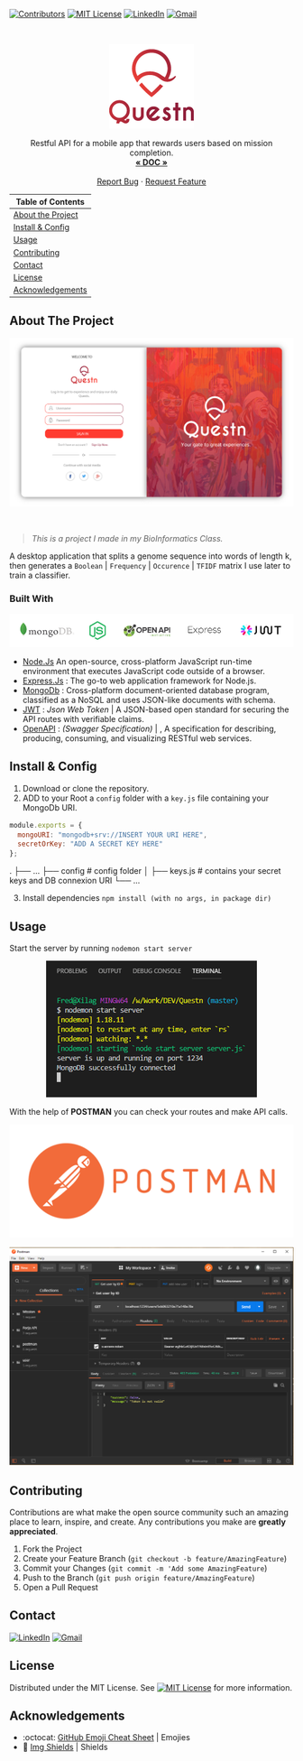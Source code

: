 <!-- PROJECT SHIELDS -->

[![Contributors][contributors-shield]](https://github.com/10Fred10/Questn/graphs/contributors)
[![MIT License][license-shield]][license-url]
[![LinkedIn][linkedin-shield]][linkedin-url]
[![Gmail][gmail-shield]][gmail-url]

<!-- PROJECT LOGO -->
<br />
<p align="center">
  <a href="https://github.com/10Fred10/Questn">
    <img src="https://raw.githubusercontent.com/10Fred10/Questn/master/readme-assets/questn-logo.png" alt="Logo">
  </a>

  <p align="center">
    Restful API for a mobile app that rewards users based on mission completion.
    <br />
    <a href="https://app.swaggerhub.com/apis/Questn/Questn/1.0.0#/" target="_blank"><strong>« DOC »</strong></a>
    <br />
    <br />
    <a href="https://github.com/10Fred10/Questn/issues" target="_blank">Report Bug</a>
    ·
    <a href="https://github.com/10Fred10/Questn/pulls" target="_blank">Request Feature</a>
  </p>
</p>

<!-- TABLE OF CONTENTS -->

| Table of Contents                       |
| --------------------------------------- |
| [About the Project](#about-the-project) |
| [Install & Config](#Install-&-Config)   |
| [Usage](#usage)                         |
| [Contributing](#Contributing)           |
| [Contact](#contact)                     |
| [License](#License)                     |
| [Acknowledgements](#acknowledgements)   |

<!-- ABOUT THE PROJECT -->

## About The Project

<p align="center">
  <img  src="https://raw.githubusercontent.com/10Fred10/Questn/master/readme-assets/questn-welcome.png">
</p>
<br>

> _This is a project I made in my BioInformatics Class._

A desktop application that splits a genome sequence into words of length k, then generates a `Boolean` | `Frequency` | `Occurence` | `TFIDF` matrix I use later to train a classifier.

### Built With

<p align="center">
  <img  src="https://raw.githubusercontent.com/10Fred10/Questn/master/readme-assets/used.png">
</p>

- [Node.Js](https://nodejs.org/) An open-source, cross-platform JavaScript run-time environment that executes JavaScript code outside of a browser.
- [Express.Js](https://expressjs.com/) : The go-to web application framework for Node.js.
- [MongoDb](https://www.mongodb.com/) : Cross-platform document-oriented database program, classified as a NoSQL and uses JSON-like documents with schema.
- [JWT](https://jwt.io/) : _Json Web Token_ | A JSON-based open standard for securing the API routes with verifiable claims.
- [OpenAPI](https://swagger.io) : _(Swagger Specification)_ | , A specification for describing, producing, consuming, and visualizing RESTful web services.

<!-- GETTING STARTED -->

## Install & Config

1. Download or clone the repository.
2. ADD to your Root a `config` folder with a `key.js` file containing your MongoDb URI.

```javascript
module.exports = {
  mongoURI: "mongodb+srv://INSERT YOUR URI HERE",
  secretOrKey: "ADD A SECRET KEY HERE"
};
```

.
├── ...
├── config # config folder
│ ├── keys.js # contains your secret keys and DB connexion URI
└── ...

3.  Install dependencies `npm install (with no args, in package dir)`

<!-- USAGE EXAMPLES -->

## Usage

Start the server by running `nodemon start server`

<p align="center">
  <img  src="https://raw.githubusercontent.com/10Fred10/Questn/master/readme-assets/start-server.png">
</p>

With the help of **POSTMAN** you can check your routes and make API calls.

<p align = "center">
  <img  src="https://raw.githubusercontent.com/10Fred10/Questn/master/readme-assets/postman-logo.png">
</p>

<p align = "center">
  <img  src="https://raw.githubusercontent.com/10Fred10/Questn/master/readme-assets/postman.png">
</p>

<!-- CONTRIBUTING -->

## Contributing

Contributions are what make the open source community such an amazing place to learn, inspire, and create. Any contributions you make are **greatly appreciated**.

1. Fork the Project
2. Create your Feature Branch (`git checkout -b feature/AmazingFeature`)
3. Commit your Changes (`git commit -m 'Add some AmazingFeature`)
4. Push to the Branch (`git push origin feature/AmazingFeature`)
5. Open a Pull Request

<!-- CONTACT -->

## Contact

[![LinkedIn][linkedin-shield]][linkedin-url] [![Gmail][gmail-shield]][gmail-url]

<!-- LICENCE -->

## License

Distributed under the MIT License. See [![MIT License][license-shield]][license-url] for more information.

<!-- ACKNOWLEDGEMENTS -->

## Acknowledgements

- :octocat: [GitHub Emoji Cheat Sheet](https://www.webpagefx.com/tools/emoji-cheat-sheet) | Emojies
- :key: [Img Shields](https://shields.io) | Shields

<!-- MARKDOWN LINKS & IMAGES -->

[build-shield]: https://img.shields.io/badge/build-passing-brightgreen.svg?style=flat-square
[contributors-shield]: https://img.shields.io/badge/contributors-1-orange.svg?style=flat-square
[linkedin-shield]: https://img.shields.io/badge/-LinkedIn-blue.svg?style=flat-square&logo=linkedin
[linkedin-url]: https://linkedin.com/in/fredhm
[gmail-shield]: https://img.shields.io/badge/Gmail-red.svg?style=flat-square&logo=gmail&logoColor=white
[gmail-url]: mailto:contact.hammami.fredj@gmail.com
[behance-shield]: https://img.shields.io/badge/Behance-blue.svg?style=flat-square&logo=behance&logoColor=white
[behance-url]: https://www.behance.net/fredhm
[license-shield]: https://img.shields.io/badge/license-MIT-green.svg?style=flat-square
[license-url]: https://choosealicense.com/licenses/mit
